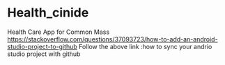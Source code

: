 # Health_cinide
Health Care App for Common Mass
https://stackoverflow.com/questions/37093723/how-to-add-an-android-studio-project-to-github
Follow the above link :how to sync your andrio studio project with github
